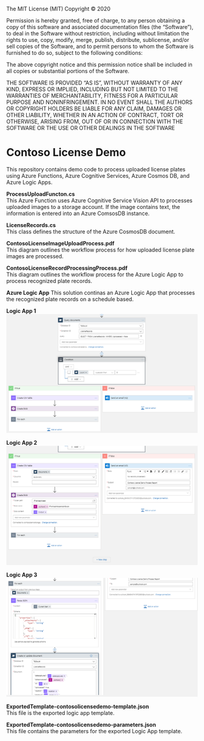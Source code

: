 The MIT License (MIT)
Copyright © 2020 <copyright holders>

Permission is hereby granted, free of charge, to any person obtaining a copy of this software and associated documentation files (the “Software”), to deal in the Software without restriction, including without limitation the rights to use, copy, modify, merge, publish, distribute, sublicense, and/or sell copies of the Software, and to permit persons to whom the Software is furnished to do so, subject to the following conditions:

The above copyright notice and this permission notice shall be included in all copies or substantial portions of the Software.

THE SOFTWARE IS PROVIDED “AS IS”, WITHOUT WARRANTY OF ANY KIND, EXPRESS OR IMPLIED, INCLUDING BUT NOT LIMITED TO THE WARRANTIES OF MERCHANTABILITY, FITNESS FOR A PARTICULAR PURPOSE AND NONINFRINGEMENT. IN NO EVENT SHALL THE AUTHORS OR COPYRIGHT HOLDERS BE LIABLE FOR ANY CLAIM, DAMAGES OR OTHER LIABILITY, WHETHER IN AN ACTION OF CONTRACT, TORT OR OTHERWISE, ARISING FROM, OUT OF OR IN CONNECTION WITH THE SOFTWARE OR THE USE OR OTHER DEALINGS IN THE SOFTWARE

# Contoso License Demo
This repository contains demo code to process uploaded license plates using Azure Functions, Azure Cognitive Services, Azure Cosmos DB, and Azure Logic Apps. 

**ProcessUploadFuncton.cs**  
This Azure Function uses Azure Cognitive Service Vision API to processes uploaded images to a storage account. If the image contains text, the information is entered into an Azure ComsosDB instance. 

**LicenseRecords.cs**  
This class defines the structure of the Azure CosmosDB document.

**ContosoLicenseImageUploadProcess.pdf**  
This diagram outlines the workflow process for how uploaded license plate images are processed.

**ContosoLicenseRecordProcessingProcess.pdf**  
This diagram outlines the workflow process for the Azure Logic App to process recognized plate records. 

**Azure Logic App**
This solution continas an Azure Logic App that processes the recognized plate records on a schedule based.  

**Logic App 1**
![Logic App 1](https://github.com/BryanSoltis/ContosoLicenseDemo/blob/master/images/LogicApp1.png?raw=true)  
  
**Logic App 2**
![Logic App 2](https://github.com/BryanSoltis/ContosoLicenseDemo/blob/master/images/LogicApp2.png?raw=true)  

**Logic App 3**
![Logic App 3](https://github.com/BryanSoltis/ContosoLicenseDemo/blob/master/images/LogicApp3.png?raw=true)  

**ExportedTemplate-contosolicensedemo-template.json**  
This file is the exported logic app template. 

**ExportedTemplate-contosolicensedemo-parameters.json**  
This file contains the parameters for the exported Logic App template. 
